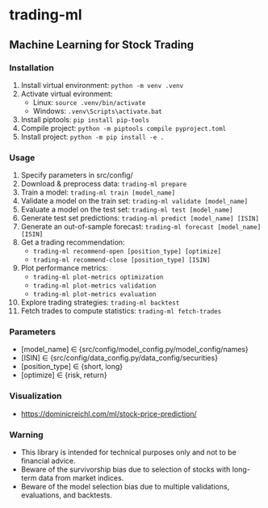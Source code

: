 # trading-ml
## Machine Learning for Stock Trading

### Installation
1. Install virtual environment: `python -m venv .venv`
2. Activate virtual evironment:
    - Linux: `source .venv/bin/activate`
    - Windows: `.venv\Scripts\activate.bat`
3. Install piptools: `pip install pip-tools`
4. Compile project: `python -m piptools compile pyproject.toml`
5. Install project: `python -m pip install -e .`

### Usage
1. Specify parameters in src/config/
2. Download & preprocess data: `trading-ml prepare`
3. Train a model: `trading-ml train [model_name]`
4. Validate a model on the train set: `trading-ml validate [model_name]`
5. Evaluate a model on the test set: `trading-ml test [model_name]`
6. Generate test set predictions: `trading-ml predict [model_name] [ISIN]`
7. Generate an out-of-sample forecast: `trading-ml forecast [model_name] [ISIN]`
8. Get a trading recommendation:
    - `trading-ml recommend-open [position_type] [optimize]`
    - `trading-ml recommend-close [position_type] [ISIN]`
9. Plot performance metrics:
    - `trading-ml plot-metrics optimization`
    - `trading-ml plot-metrics validation`
    - `trading-ml plot-metrics evaluation`
10. Explore trading strategies: `trading-ml backtest`
11. Fetch trades to compute statistics: `trading-ml fetch-trades`

### Parameters
- [model_name] ∈ {src/config/model_config.py/model_config/names}
- [ISIN] ∈ {src/config/data_config.py/data_config/securities}
- [position_type] ∈ {short, long}
- [optimize] ∈ {risk, return}

### Visualization
- https://dominicreichl.com/ml/stock-price-prediction/

### Warning
- This library is intended for technical purposes only and not to be financial advice.
- Beware of the survivorship bias due to selection of stocks with long-term data from market indices.
- Beware of the model selection bias due to multiple validations, evaluations, and backtests.
